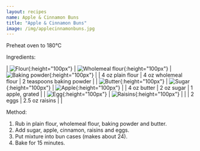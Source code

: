 ```yaml
---
layout: recipes
name: Apple & Cinnamon Buns
title: "Apple & Cinnamon Buns"
image: /img/applecinnamonbuns.jpg
---
```


Preheat oven to 180°C

Ingredients:

| ![Flour](/img/flour.jpg){:height="100px"} | ![Wholemeal flour](/img/wholemealflour.jpg){:height="100px"} | ![Baking powder](/img/bakingpowder.jpg){:height="100px"} |
| 4 oz plain flour | 4 oz wholemeal flour | 2 teaspoons baking powder |
| ![Butter](/img/butter.jpg){:height="100px"} | ![Sugar](/img/sugar.jpg){:height="100px"} | ![Apple](/img/apple.jpg){:height="100px"} |
| 4 oz butter | 2 oz sugar | 1 apple, grated |
| ![Egg](/img/egg.jpg){:height="100px"} | ![Raisins](/img/raisins.jpg){:height="100px"} |  |
| 2 eggs | 2.5 oz raisins |  |

Method:
1. Rub in plain flour, wholemeal flour, baking powder and butter.
2. Add sugar, apple, cinnamon, raisins and eggs.
3. Put mixture into bun cases (makes about 24).
4. Bake for 15 minutes.